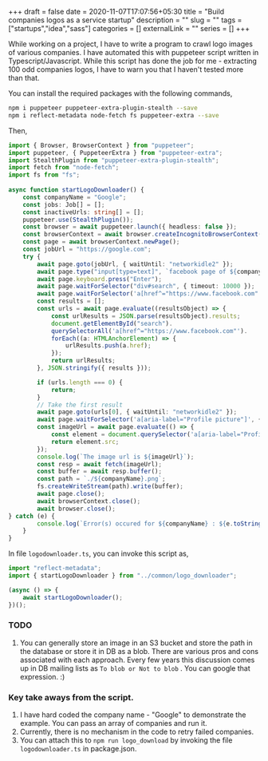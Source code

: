 +++ 
draft = false
date = 2020-11-07T17:07:56+05:30
title = "Build companies logos as a service startup"
description = ""
slug = "" 
tags = ["startups","idea","sass"]
categories = []
externalLink = ""
series = []
+++


While working on a project, I have to write a program to crawl logo images of various companies. I have automated this with puppeteer script written in Typescript/Javascript. While this script has done the job for me - extracting 100 odd companies logos, I have to warn you that I haven't tested more than that.

You can install the required packages with the following commands,
```bash
npm i puppeteer puppeteer-extra-plugin-stealth --save
npm i reflect-metadata node-fetch fs puppeteer-extra --save
```
Then,
```typescript
import { Browser, BrowserContext } from "puppeteer";
import puppeteer, { PuppeteerExtra } from "puppeteer-extra";
import StealthPlugin from "puppeteer-extra-plugin-stealth";
import fetch from "node-fetch";
import fs from "fs";
    
async function startLogoDownloader() {
    const companyName = "Google";
    const jobs: Job[] = [];
    const inactiveUrls: string[] = [];
    puppeteer.use(StealthPlugin());
    const browser = await puppeteer.launch({ headless: false });
    const browserContext = await browser.createIncognitoBrowserContext();
    const page = await browserContext.newPage();
    const jobUrl = "https://google.com";
    try {
        await page.goto(jobUrl, { waitUntil: "networkidle2" });
        await page.type("input[type=text]", `facebook page of ${companyName} company`, { delay: 40 });
        await page.keyboard.press("Enter");
        await page.waitForSelector("div#search", { timeout: 10000 });
        await page.waitForSelector('a[href^="https://www.facebook.com"', { timeout: 10000 });
        const results = [];
        const urls = await page.evaluate((resultsObject) => {
            const urlResults = JSON.parse(resultsObject).results;
            document.getElementById("search").
            querySelectorAll('a[href^="https://www.facebook.com"').
            forEach((a: HTMLAnchorElement) => {
                urlResults.push(a.href);
            });
            return urlResults;
        }, JSON.stringify({ results }));

        if (urls.length === 0) {
            return;
        }
        // Take the first result
        await page.goto(urls[0], { waitUntil: "networkidle2" });
        await page.waitForSelector('a[aria-label="Profile picture"]', { timeout: 10000 });
        const imageUrl = await page.evaluate(() => {
            const element = document.querySelector('a[aria-label="Profile picture"]').querySelector("img");
            return element.src;
        });
        console.log(`The image url is ${imageUrl}`);
        const resp = await fetch(imageUrl);
        const buffer = await resp.buffer();
        const path = `./${companyName}.png`;
        fs.createWriteStream(path).write(buffer);
        await page.close();
        await browserContext.close();
        await browser.close();
} catch (e) {
        console.log(`Error(s) occured for ${companyName} : ${e.toString()}`);
    }
}
```
In file `logodownloader.ts`, you can invoke this script as,
```typescript
import "reflect-metadata";
import { startLogoDownloader } from "../common/logo_downloader";

(async () => {
    await startLogoDownloader();
})();
```
### TODO
1. You can generally store an image in an S3 bucket and store the path in the database or store it in DB as a blob. There are various pros and cons associated with each approach. Every few years this discussion comes up in DB mailing lists as `To blob or Not to blob` . You can google that expression. :)
### Key take aways from the script.
1. I have hard coded the company name - "Google" to demonstrate the example. You can pass an array of companies and run it.
2. Currently, there is no mechanism in the code to retry failed companies.
3. You can attach this to `npm run logo_download` by invoking the file `logodownloader.ts` in package.json.